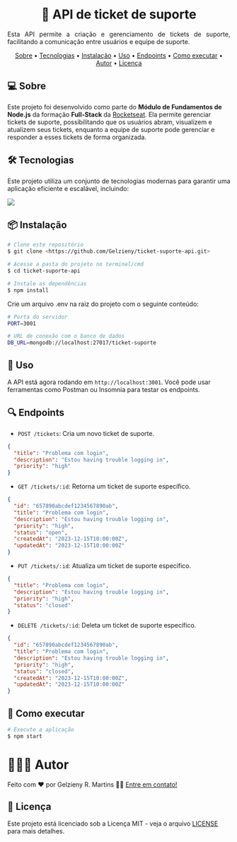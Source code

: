 <h1 align="center"> 🔗 API de ticket de suporte </h1>

<p align="justify">
Esta API permite a criação e gerenciamento de tickets de suporte, facilitando a comunicação entre usuários e equipe de suporte.
</p>

<p align="center">
 <a href="#sobre">Sobre</a> •
 <a href="#tecnologias">Tecnologias</a> •
 <a href="#instalacao">Instalação</a> • 
 <a href="#uso">Uso</a> • 
 <a href="#endpoints">Endpoints</a> • 
 <a href="#como-executar-o-projeto">Como executar</a> • 
 <a href="#autor">Autor</a> • 
 <a href="#licenca">Licença</a>
</p>


## 💻 Sobre

<p align="justify">

Este projeto foi desenvolvido como parte do **Módulo de Fundamentos de Node.js** da formação **Full-Stack** da
<a href="https://app.rocketseat.com.br/">Rocketseat</a>. Ela permite gerenciar tickets de suporte, possibilitando que os usuários abram, visualizem e atualizem seus tickets, enquanto a equipe de suporte pode gerenciar e responder a esses tickets de forma organizada.

</p>

## 🛠 Tecnologias

<p align="justify">Este projeto utiliza um conjunto de tecnologias modernas para garantir uma aplicação eficiente e escalável, incluindo:</p>

<a href="https://skillicons.dev">
  <img src="https://skillicons.dev/icons?i=git,html,css,js,vscode,nodejs,express,mongodb" />

</a>

## 📦 Instalação

```bash
# Clone este repositório
$ git clone <https://github.com/Gelzieny/ticket-suporte-api.git>

# Acesse a pasta do projeto no terminal/cmd
$ cd ticket-suporte-api

# Instale as dependências
$ npm install
```

Crie um arquivo .env na raiz do projeto com o seguinte conteúdo:

```bash
# Porta do servidor
PORT=3001

# URL de conexão com o banco de dados
DB_URL=mongodb://localhost:27017/ticket-suporte
```

## 🚀 Uso

A API está agora rodando em `http://localhost:3001`. Você pode usar ferramentas como Postman ou Insomnia para testar os endpoints.

## 🔍 Endpoints

- `POST /tickets`: Cria um novo ticket de suporte.
```json
{
  "title": "Problema com login",
  "description": "Estou having trouble logging in",
  "priority": "high"
}
```
- `GET /tickets/:id`: Retorna um ticket de suporte específico.
```json
{
  "id": "657890abcdef1234567890ab",
  "title": "Problema com login",
  "description": "Estou having trouble logging in",
  "priority": "high",
  "status": "open",
  "createdAt": "2023-12-15T10:00:00Z",
  "updatedAt": "2023-12-15T10:00:00Z"
}
```

- `PUT /tickets/:id`: Atualiza um ticket de suporte específico.
```json
{
  "title": "Problema com login",
  "description": "Estou having trouble logging in",
  "priority": "high",
  "status": "closed"
}
```

- `DELETE /tickets/:id`: Deleta um ticket de suporte específico.
```json
{
  "id": "657890abcdef1234567890ab",
  "title": "Problema com login",
  "description": "Estou having trouble logging in",
  "priority": "high",
  "status": "closed",
  "createdAt": "2023-12-15T10:00:00Z",
  "updatedAt": "2023-12-15T10:00:00Z"
}
```

## 🔧 Como executar

```bash
# Execute a aplicação
$ npm start
```


# 🧑🏻‍💻 Autor

Feito com ❤️ por Gelzieny R. Martins 👋🏽 [Entre em contato!](https://gelzieny-dev.vercel.app/)

## 📝 Licença

Este projeto está licenciado sob a Licença MIT - veja o arquivo [LICENSE](./LICENSE) para mais detalhes.
